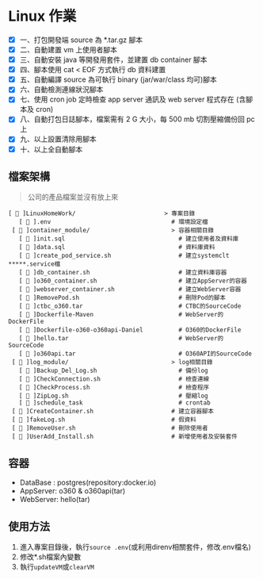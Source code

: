 # Linux 作業
- [x] 一、打包開發端 source 為 *.tar.gz 腳本
- [x] 二、自動建置 vm 上使用者腳本
- [x] 三、自動安裝 java 等開發用套件，並建置 db container 腳本
- [x] 四、腳本使用 cat < EOF 方式執行 db 資料建置
- [x] 五、自動編譯 source 為可執行 binary (jar/war/class 均可)腳本
- [x] 六、自動檢測連線狀況腳本
- [x] 七、使用 cron job 定時檢查 app server 通訊及 web server 程式存在 (含腳本及 cron)
- [X] 八、自動打包日誌腳本，檔案需有 2 G 大小，每 500 mb 切割壓縮備份回 pc 上
- [X] 九、以上設置清除用腳本
- [X] 十、以上全自動腳本

## 檔案架構
> 公司的產品檔案並沒有放上來

```
[  ]LinuxHomeWork/                         > 專案目錄
   [  ].env                                  # 環境設定檔
 [  ]container_module/                       > 容器相關目錄
   [  ]init.sql                                # 建立使用者及資料庫
   [  ]data.sql                                # 資料庫資料
   [  ]create_pod_service.sh                   # 建立systemclt *****.service檔
   [  ]db_container.sh                         # 建立資料庫容器
   [  ]o360_container.sh                       # 建立AppServer的容器
   [  ]webserver_container.sh                  # 建立WebServer容器
   [  ]RemovePod.sh                            # 刪除Pod的腳本
   [  ]ctbc_o360.tar                           # CTBC的SourceCode
   [  ]Dockerfile-Maven                        # WebServer的DockerFile
   [  ]Dockerfile-o360-o360api-Daniel          # O360的DockerFile
   [  ]hello.tar                               # WebServer的SourceCode
   [  ]o360api.tar                             # O360API的SourceCode
 [  ]log_module/                             > log相關目錄
   [  ]Backup_Del_Log.sh                       # 備份log
   [  ]CheckConnection.sh                      # 檢查連線
   [  ]CheckProcess.sh                         # 檢查程序
   [  ]ZipLog.sh                               # 壓縮log
   [  ]schedule_task                           # crontab
 [  ]CreateContainer.sh                      # 建立容器腳本
 [  ]fakeLog.sh                              # 假資料
 [  ]RemoveUser.sh                           # 刪除使用者
 [  ]UserAdd_Install.sh                      # 新增使用者及安裝套件
```

## 容器
- DataBase : postgres(repository:docker.io)
- AppServer: o360 & o360api(tar)
- WebServer: hello(tar)

## 使用方法
1. 進入專案目錄後，執行`source .env`(或利用direnv相關套件，修改.env檔名)
2. 修改*.sh檔案內變數
3. 執行`updateVM`或`clearVM`
